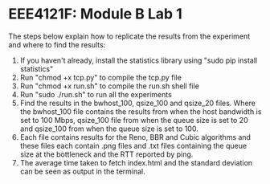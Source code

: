 # EEE4121F: Module B Lab 1
The steps below explain how to replicate the results from the experiment and where to find the results:

1. If you haven't already, install the statistics library using "sudo pip install statistics"
2. Run "chmod +x tcp.py" to compile the tcp.py file
3. Run "chmod +x run.sh" to compile the run.sh shell file
4. Run "sudo ./run.sh" to run all the experiments
5. Find the results in the bwhost_100, qsize_100 and qsize_20 files. Where the bwhost_100 file contains the results from when the host bandwidth is set to 100 Mbps, qsize_100 file from when the queue size is set to 20 and qsize_100 from when the queue size is set to 100.
6. Each file contains results for the Reno, BBR and Cubic algorithms and these files each contain .png files and .txt files containing the queue size at the bottleneck and the RTT reported by ping.
7. The average time taken to fetch index.html and the standard deviation can be seen as output in the terminal.


